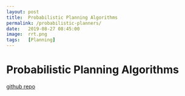 ```yaml
---
layout: post
title:  Probabilistic Planning Algorithms
permalink: /probabilistic-planners/
date:   2019-08-27 08:45:00
image:  rrt.png
tags:   [Planning]
---
```

# Probabilistic Planning Algorithms

[github repo](https://github.com/ashwath-karthikeyan/dubin-car-path-planning)